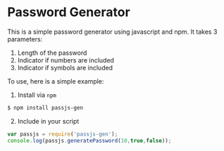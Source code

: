 # Password Generator

This is a simple password generator using javascript and npm. It takes 3 parameters:

1. Length of the password
2. Indicator if numbers are included
3. Indicator if symbols are included

To use, here is a simple example:

1. Install via `npm`
```bash
$ npm install passjs-gen
```

2. Include in your script
```javascript
var passjs = require('passjs-gen');
console.log(passjs.generatePassword(10,true,false));
```